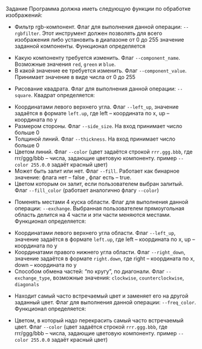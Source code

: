 Задание
Программа должна иметь следующую функции по обработке изображений:
*	Фильтр rgb-компонент. Флаг для выполнения данной операции: `--rgbfilter`. Этот инструмент должен позволять для всего изображения либо установить в диапазоне от 0 до 255 значение заданной компоненты. Функционал определяется
- Какую компоненту требуется изменить. Флаг `--component_name`. Возможные значения `red`, `green` и `blue`.
-	В какой значение ее требуется изменить. Флаг `--component_value`. Принимает значение в виде числа от 0 до 255
*	Рисование квадрата. Флаг для выполнения данной операции: `--square`. Квадрат определяется:
-	Координатами левого верхнего угла. Флаг `--left_up`, значение задаётся в формате `left.up`, где left – координата по x, up – координата по y
-	Размером стороны. Флаг `--side_size`. На вход принимает число больше 0
-	Толщиной линий. Флаг `--thickness`. На вход принимает число больше 0
-	Цветом линий. Флаг `--color` (цвет задаётся строкой `rrr.ggg.bbb`, где rrr/ggg/bbb – числа, задающие цветовую компоненту. пример `--color 255.0.0` задаёт красный цвет)
-	Может быть залит или нет. Флаг `--fill`. Работает как бинарное значение: флага нет – false , флаг есть – true.
-	Цветом которым он залит, если пользователем выбран залитый. Флаг `--fill_color` (работает аналогично флагу `--color`)
*	Поменять местами 4 куска области. Флаг для выполнения данной операции: `--exchange`. Выбранная пользователем прямоугольная область делится на 4 части и эти части меняются местами. Функционал определяется:
-	Координатами левого верхнего угла области. Флаг `--left_up`, значение задаётся в формате `left.up`, где left – координата по x, up – координата по y
-	Координатами правого нижнего угла области.  Флаг `--right_down`, значение задаётся в формате `right.down`, где right – координата по x, down – координата по y
-	Способом обмена частей: “по кругу”, по диагонали. Флаг `--exchange_type`, возможные значения: `clockwise`, `counterclockwise`, `diagonals`
*	Находит самый часто встречаемый цвет и заменяет его на другой заданный цвет. Флаг для выполнения данной операции: `--freq_color`. Функционал определяется:
-	Цветом, в который надо перекрасить самый часто встречаемый цвет. Флаг `--color` (цвет задаётся строкой `rrr.ggg.bbb`, где rrr/ggg/bbb – числа, задающие цветовую компоненту. пример `--color 255.0.0` задаёт красный цвет)
